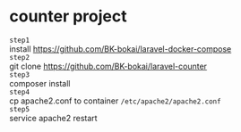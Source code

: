 # counter project

`step1` <br>
install https://github.com/BK-bokai/laravel-docker-compose<br>
`step2` <br>
git clone https://github.com/BK-bokai/laravel-counter<br>
`step3` <br>
composer install<br>
`step4`<br>
cp apache2.conf to container  `/etc/apache2/apache2.conf`<br>
`step5`<br>
service apache2 restart<br>


